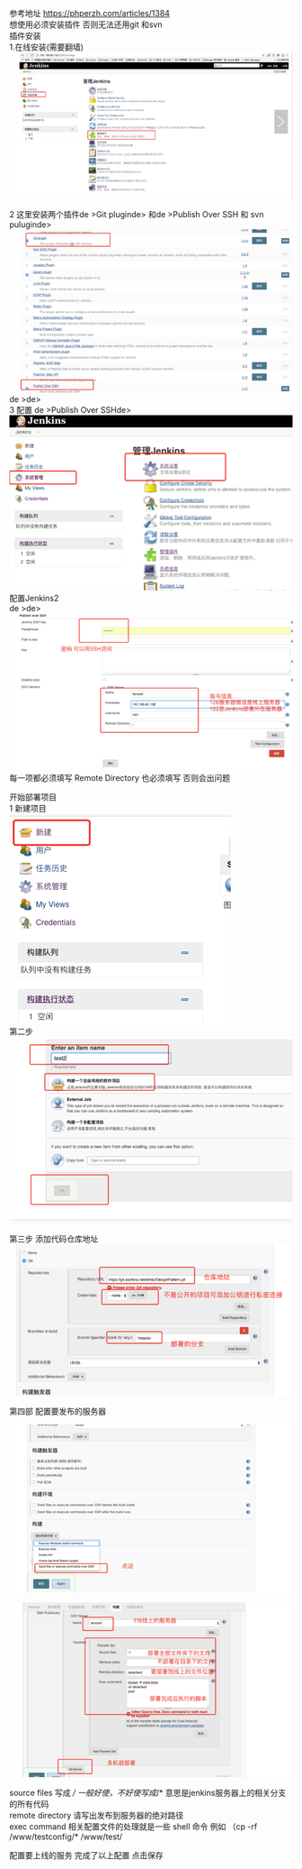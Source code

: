 参考地址  https://phperzh.com/articles/1384  
 想使用必须安装插件 否则无法还用git 和svn  
 插件安装  
1.在线安装(需要翻墙)  
![](https://github.com/zhangyanchong/jenkins/blob/master/img/jenkins_1.png)

2 这里安装两个插件de >Git pluginde> 和de >Publish Over SSH   和 svn puluginde>    
![](https://github.com/zhangyanchong/jenkins/blob/master/img/jenkins_2.png)
 de >de>    
3 配置 de >Publish Over SSHde>     
![](https://github.com/zhangyanchong/jenkins/blob/master/img/jenkins_3.png)  
配置Jenkins2  
 de >de>    
![](https://github.com/zhangyanchong/jenkins/blob/master/img/jenkins_4.png)  
每一项都必须填写  Remote Directory  也必须填写 否则会出问题  

开始部署项目  
1 新建项目  
![](https://github.com/zhangyanchong/jenkins/blob/master/img/jenkins_5.png)  
 第二步  
![](https://github.com/zhangyanchong/jenkins/blob/master/img/jenkins_6.png)  

第三步 添加代码仓库地址  
![](https://github.com/zhangyanchong/jenkins/blob/master/img/jenkins_7.png)  
 
 第四部 配置要发布的服务器  
 
![](https://github.com/zhangyanchong/jenkins/blob/master/img/jenkins_8.png)  
 
![](https://github.com/zhangyanchong/jenkins/blob/master/img/jenkins_9.png)  
 
source  files   写成  **/*      一般好使，不好使写成*/*    意思是jenkins服务器上的相关分支的所有代码    
remote directory     请写出发布到服务器的绝对路径    
exec  command     相关配置文件的处理就是一些 shell 命令  例如 （cp  -rf  /www/testconfig/*  /www/test/   


配置要上线的服务
完成了以上配置 点击保存
 

